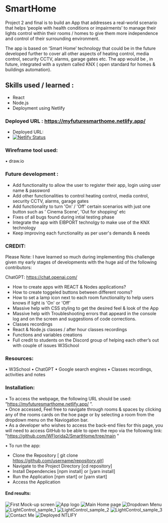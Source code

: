 # SmartHome

Project 2 and final is to build an App that addresses a real-world scenario that helps ‘people with health conditions or impairments’ to manage their lights control within their rooms / homes to give them more independence and control of their surrounding environment.

The app is based on ‘Smart Home’ technology that could be in the future developed further to cover all other aspects of heating control, media control, security CCTV, alarms, garage gates etc. The app would be , in future, integrated with a system called KNX ( open standard for homes & buildings automation).

## Skills used / learned :

- React
- Node.js
- Deployment using Netlify

### Deployed URL : https://myfuturesmarthome.netlify.app/

- Deployed URL:
- [![Netlify Status](https://api.netlify.com/api/v1/badges/91c9bf11-e45d-4d6c-8244-678fe8aca9ed/deploy-status?branch=main)](https://app.netlify.com/sites/futuresmarthome/deploys)

### Wireframe tool used:

• draw.io

### Future development :

- Add functionality to allow the user to register their app, login using user name & password
- Add other functionalities to control heating control, media control, security CCTV, alarms, garage gates
- Add functionality to turn 'On' / 'Off' certain scenarios with just one button such as ' Cinema Scene', 'Out for shopping' etc
- Fixes of all bugs found during intial testing phase
- Integrate the app with EIBPORT technolgy to make use of the KNX technology
- Keep improving each functionality as per user's demands & needs

### CREDIT:

Please Note: I have learned so much during implementing this challenge given my early stages of developments with the huge aid of the following contributors:

ChatGPT: https://chat.openai.com/

- How to create apps with REACT & Nodes applications?
- How to create toggeled buttons between different rooms?
- How to set a lamp icon next to each room functionality to help users knows if light is 'On' or 'Off'
- Massive help with CSS styling to get the desired feel & look of the App
- Massive help with Troubleshooting errors that appeard in the console log and on the screen and suggestions of code corrections.
- Classes recordings
- React & Node.js classes / after hour classes recordings
- Functions and variables creations
- Full credit to students on the Discord group of helping each other’s out with couple of issues W3School

### Resources:

• W3School • ChatGPT • Google search engines • Classes recordings, activities and notes

### Installation:

• To access the webpage, the following URL should be used: “https://myfuturesmarthome.netlify.app/ ”.    
• Once accessed, Feel free to navigate through rooms & spaces by clicking any of the rooms cards on the hoe page or by selecting a room from the dropdown menu on the Naviogation bar.  
• As a developer who wishes to access the back-end files for this page, you will need to access GitHub to be able to open the repo via the following link: "https://github.com/WFlorida2/SmartHome/tree/main "  

• To run the app:

- Clone the Repository [ git clone https://github.com/username/repository.git]
- Navigate to the Project Directory [cd repository]
- Install Dependencies [npm install] or [yarn install]
- Run the Application [npm start] or [yarn start]
- Access the Application

#### End results:

![First Mock-up screen](src/components/assets/images/FirstMock-Up_screen.png)
![App logo](src/components/assets/images/SmartHome.png)
![Main Home page](src/components/assets/images/MainHomePage.png)
![Dropdown Menu](src/components/assets/images/DropdownMenu.png)
![LightControl_sample_1](src/components/assets/images/LightControl_sample_1.png)
![LightControl_sample_2](src/components/assets/images/LightControl_sample_2.png)
![LightControl_sample_3](src/components/assets/images/LightControl_sample_3.png)
![Contact Me](src/components/assets/images/ContactMe.png)
![Deployed NTLIFY](smarthome/src/components/assets/images/DeployedNetlify.png)

